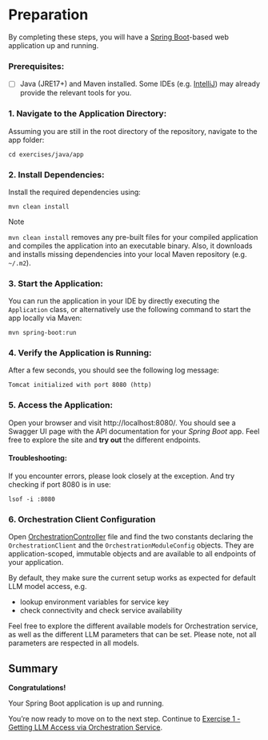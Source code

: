 # Preparation

By completing these steps, you will have a [Spring Boot](https://spring.io/projects/spring-boot)-based web application up and running.

### Prerequisites:
- [ ] Java (JRE17+) and Maven installed.
  Some IDEs (e.g. [IntelliJ](https://www.jetbrains.com/idea/download/?section=windows#community-edition)) may already provide the relevant tools for you.

### 1. Navigate to the Application Directory:

Assuming you are still in the root directory of the repository, navigate to the app folder:
```shell
cd exercises/java/app
```

### 2. Install Dependencies:

Install the required dependencies using:
```shell
mvn clean install
```
> [!NOTE]
> `mvn clean install` removes any pre-built files for your compiled application and compiles the application into an executable binary. Also, it downloads and installs missing dependencies into your local Maven repository (e.g. `~/.m2`).

### 3. Start the Application:

You can run the application in your IDE by directly executing the `Application` class, or alternatively use the following command to start the app locally via Maven:

```shell
mvn spring-boot:run
```

### 4. Verify the Application is Running:
After a few seconds, you should see the following log message:
```
Tomcat initialized with port 8080 (http)
```

### 5. Access the Application:
Open your browser and visit http://localhost:8080/.
You should see a Swagger UI page with the API documentation for your _Spring Boot_ app.
Feel free to explore the site and **try out** the different endpoints.


#### Troubleshooting:
If you encounter errors, please look closely at the exception.
And try checking if port 8080 is in use:
```shell
lsof -i :8080
```

### 6. Orchestration Client Configuration

Open [OrchestrationController](../app/src/main/java/org/demo/dsag/OrchestrationController.java) file and find the two constants declaring the `OrchestrationClient` and the `OrchestrationModuleConfig` objects.
They are application-scoped, immutable objects and are available to all endpoints of your application.

By default, they make sure the current setup works as expected for default LLM model access, e.g.
* lookup environment variables for service key
* check connectivity and check service availability

Feel free to explore the different available models for Orchestration service, as well as the different LLM parameters that can be set.
Please note, not all parameters are respected in all models.

## Summary 
**Congratulations!**

Your Spring Boot application is up and running.

You’re now ready to move on to the next step. 
Continue to [Exercise 1 - Getting LLM Access via Orchestration Service](../ex1/README.md).
